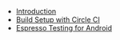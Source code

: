 * [Introduction](docs/intro.md)
* [Build Setup with Circle CI](docs/circleci.md)
* [Espresso Testing for Android](docs/espresso.md)
